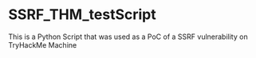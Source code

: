 # SSRF_THM_testScript
This is a Python Script that was used as a PoC of a SSRF vulnerability on TryHackMe Machine
